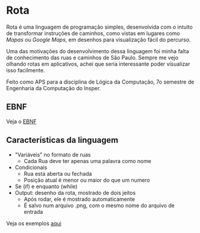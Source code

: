 # Rota

Rota é uma linguagem de programação simples, desenvolvida com o intuito de transformar instruções de caminhos, como vistas em lugares como *Mapas* ou *Google Maps*, em desenhos para visualização fácil do percurso.

Uma das motivações do desenvolvimento dessa linguagem foi minha falta de conhecimento das ruas e caminhos de Sâo Paulo. Sempre me vejo olhando rotas em aplicativos, achei que seria interessante poder visualizar isso facilmente.

Feito como APS para a disciplina de Lógica da Computação, 7o semestre de Engenharia da Computação do Insper.

## EBNF

Veja o [EBNF](EBNF.md)

## Características da linguagem

- "Variáveis" no formato de ruas
    - Cada Rua deve ter apenas uma palavra como nome
- Condicionais
    - Rua esta aberta ou fechada
    - Posição atual é menor ou maior do que um numero
- Se (if) e enquanto (while)
- Output: desenho da rota, mostrado de dois jeitos
    - Após rodar, ele é mostrado automaticamente
    - É salvo num arquivo .png, com o mesmo nome do arquivo de entrada

Veja os exemplos [aqui](./examples/)
